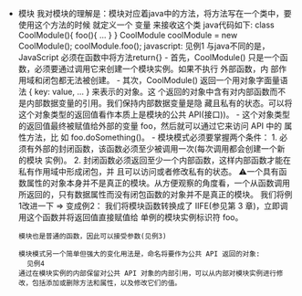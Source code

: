 - 模块
  我对模块的理解是：模块对应着java中的方法，将方法写在一个类中，要使用这个方法的时候
  就定义一个 变量 来接收这个类
    java代码如下:
      class CoolModule(){
        foo(){
          ...
        }
      }
      CoolModule coolModule = new CoolModule();
      coolModule.foo();
    javascript:
      见例1
      与java不同的是，JavaScript 必须在函数中将方法return{}
      - 首先，CoolModule() 只是一个函数，必须要通过调用它来创建一个模块实例。如果不执行 外部函数，内 部作用域和闭包都无法被创建。
      - 其次，CoolModule() 返回一个用对象字面量语法 { key: value, ... } 来表示的对象。这 个返回的对象中含有对内部函数而不是内部数据变量的引用。我们保持内部数据变量是隐 藏且私有的状态。可以将这个对象类型的返回值看作本质上是模块的公共 API(接口))。
      - 这个对象类型的返回值最终被赋值给外部的变量 foo，然后就可以通过它来访问 API 中的 属性方法，比 如 foo.doSomething()。
      - 模块模式必须要掌握两个条件：
        1. 必须有外部的封闭函数，该函数必须至少被调用一次(每次调用都会创建一个新的模块 实例)。
        2. 封闭函数必须返回至少一个内部函数，这样内部函数才能在私有作用域中形成闭包，并 且可以访问或者修改私有的状态。
      ⚠️一个具有函数属性的对象本身并不是真正的模块。从方便观察的角度看，一个从函数调用 所返回的，只有数据属性而没有闭包函数的对象并不是真正的模块。
      我们将例1改进一下 => 变成例2：
      我们将模块函数转换成了 IIFE(参见第 3 章)，立即调用这个函数并将返回值直接赋值给 单例的模块实例标识符 foo。

      模块也是普通的函数，因此可以接受参数(见例3)

      模块模式另一个简单但强大的变化用法是，命名将要作为公共 API 返回的对象:
        见例4
      通过在模块实例的内部保留对公共 API 对象的内部引用，可以从内部对模块实例进行修 改，包括添加或删除方法和属性，以及修改它们的值。
